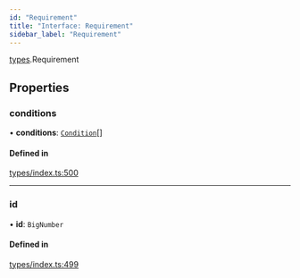 ```yaml
---
id: "Requirement"
title: "Interface: Requirement"
sidebar_label: "Requirement"
---
```


[types](../../../modules/Types/Types.md).Requirement

## Properties

### conditions

• **conditions**: [`Condition`](../../../modules/Types/Types.md#condition)[]

#### Defined in

[types/index.ts:500](https://github.com/PolymeshAssociation/polymesh-sdk/blob/968f8d70c/src/types/index.ts#L500)

___

### id

• **id**: `BigNumber`

#### Defined in

[types/index.ts:499](https://github.com/PolymeshAssociation/polymesh-sdk/blob/968f8d70c/src/types/index.ts#L499)
